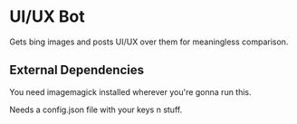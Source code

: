 UI/UX Bot
=========

Gets bing images and posts UI/UX over them for meaningless comparison.


External Dependencies
---------------------

You need imagemagick installed wherever you're gonna run this.

Needs a config.json file with your keys n stuff. 
